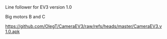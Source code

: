 Line follower for EV3 version 1.0 

Big motors B and C

https://github.com/OlegT/CameraEV3/raw/refs/heads/master/CameraEV3.v1.0.apk
